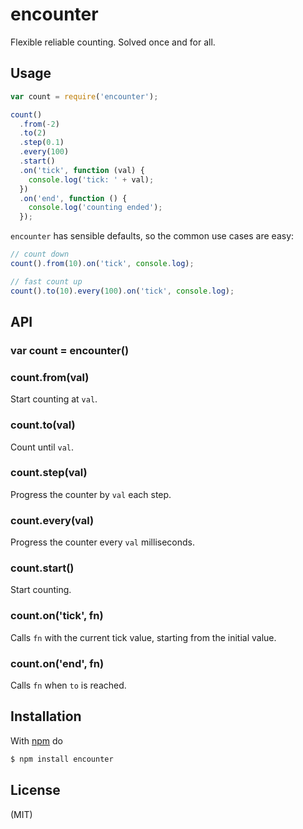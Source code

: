 
# encounter

Flexible reliable counting. Solved once and for all.

## Usage

```js
var count = require('encounter');

count()
  .from(-2)
  .to(2)
  .step(0.1)
  .every(100)
  .start()
  .on('tick', function (val) {
    console.log('tick: ' + val);
  })
  .on('end', function () {
    console.log('counting ended');
  });
```

`encounter` has sensible defaults, so the common use cases are easy:

```js
// count down
count().from(10).on('tick', console.log);

// fast count up
count().to(10).every(100).on('tick', console.log);
```

## API

### var count = encounter()

### count.from(val)

Start counting at `val`.

### count.to(val)

Count until `val`.

### count.step(val)

Progress the counter by `val` each step.

### count.every(val)

Progress the counter every `val` milliseconds.

### count.start()

Start counting.

### count.on('tick', fn)

Calls `fn` with the current tick value, starting from the initial value.

### count.on('end', fn)

Calls `fn` when `to` is reached.

## Installation

With [npm](http://npmjs.org) do

```bash
$ npm install encounter
```

## License

(MIT)
